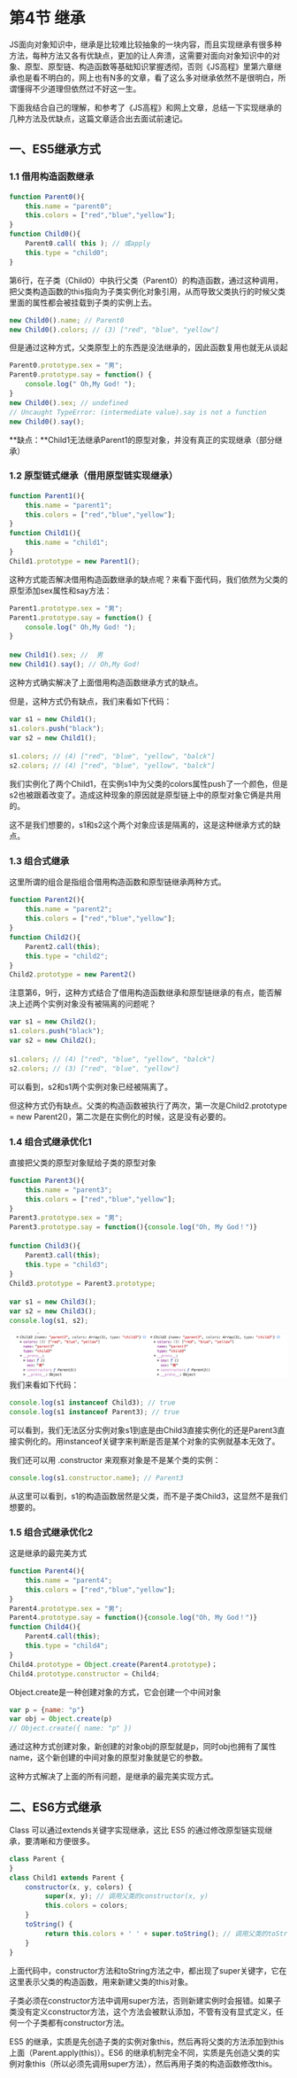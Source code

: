 # 第4节 继承

JS面向对象知识中，继承是比较难比较抽象的一块内容，而且实现继承有很多种方法，每种方法又各有优缺点，更加的让人奔溃，这需要对面向对象知识中的对象、原型、原型链、构造函数等基础知识掌握透彻，否则《JS高程》里第六章继承也是看不明白的，网上也有N多的文章，看了这么多对继承依然不是很明白，所谓懂得不少道理但依然过不好这一生。

下面我结合自己的理解，和参考了《JS高程》和网上文章，总结一下实现继承的几种方法及优缺点，这篇文章适合出去面试前速记。

## 一、ES5继承方式

### 1.1 借用构造函数继承

```js
function Parent0(){
    this.name = "parent0";
    this.colors = ["red","blue","yellow"];
}
function Child0(){
    Parent0.call( this ); // 或apply
    this.type = "child0";
}
```

第6行，在子类（Child0）中执行父类（Parent0）的构造函数，通过这种调用，把父类构造函数的this指向为子类实例化对象引用，从而导致父类执行的时候父类里面的属性都会被挂载到子类的实例上去。

```js
new Child0().name; // Parent0
new Child0().colors; // (3) ["red", "blue", "yellow"]
```

但是通过这种方式，父类原型上的东西是没法继承的，因此函数复用也就无从谈起

```js
Parent0.prototype.sex = "男";
Parent0.prototype.say = function() {
    console.log(" Oh,My God! ");
}
new Child0().sex; // undefined
// Uncaught TypeError: (intermediate value).say is not a function
new Child0().say();
```

**缺点：**Child1无法继承Parent1的原型对象，并没有真正的实现继承（部分继承）

### 1.2 原型链式继承（借用原型链实现继承）

```js
function Parent1(){
    this.name = "parent1";
    this.colors = ["red","blue","yellow"];
}
function Child1(){
    this.name = "child1";
}
Child1.prototype = new Parent1();
```

这种方式能否解决借用构造函数继承的缺点呢？来看下面代码，我们依然为父类的原型添加sex属性和say方法：

```js
Parent1.prototype.sex = "男";
Parent1.prototype.say = function() {
    console.log(" Oh,My God! ");
}

new Child1().sex; //  男
new Child1().say(); // Oh,My God!
```

这种方式确实解决了上面借用构造函数继承方式的缺点。

但是，这种方式仍有缺点，我们来看如下代码：

```js
var s1 = new Child1();
s1.colors.push("black");
var s2 = new Child1();

s1.colors; // (4) ["red", "blue", "yellow", "balck"]
s2.colors; // (4) ["red", "blue", "yellow", "balck"]
```

我们实例化了两个Child1，在实例s1中为父类的colors属性push了一个颜色，但是s2也被跟着改变了。造成这种现象的原因就是原型链上中的原型对象它俩是共用的。

这不是我们想要的，s1和s2这个两个对象应该是隔离的，这是这种继承方式的缺点。

### 1.3 组合式继承

这里所谓的组合是指组合借用构造函数和原型链继承两种方式。

```js
function Parent2(){
    this.name = "parent2";
    this.colors = ["red","blue","yellow"];
}
function Child2(){
    Parent2.call(this);
    this.type = "child2";
}
Child2.prototype = new Parent2()
```

注意第6，9行，这种方式结合了借用构造函数继承和原型链继承的有点，能否解决上述两个实例对象没有被隔离的问题呢？

```js
var s1 = new Child2();
s1.colors.push("black");
var s2 = new Child2();

s1.colors; // (4) ["red", "blue", "yellow", "balck"]
s2.colors; // (3) ["red", "blue", "yellow"]
```

可以看到，s2和s1两个实例对象已经被隔离了。

但这种方式仍有缺点。父类的构造函数被执行了两次，第一次是Child2.prototype = new Parent2\(\)，第二次是在实例化的时候，这是没有必要的。

### 1.4 组合式继承优化1

直接把父类的原型对象赋给子类的原型对象

```js
function Parent3(){
    this.name = "parent3";
    this.colors = ["red","blue","yellow"];
}
Parent3.prototype.sex = "男";
Parent3.prototype.say = function(){console.log("Oh, My God！")}

function Child3(){
    Parent3.call(this);
    this.type = "child3";
}
Child3.prototype = Parent3.prototype;

var s1 = new Child3();
var s2 = new Child3();
console.log(s1, s2);
```

![](/assets/import-prototype.png)我们来看如下代码：

```js
console.log(s1 instanceof Child3); // true
console.log(s1 instanceof Parent3); // true
```

可以看到，我们无法区分实例对象s1到底是由Child3直接实例化的还是Parent3直接实例化的。用instanceof关键字来判断是否是某个对象的实例就基本无效了。

我们还可以用 .constructor 来观察对象是不是某个类的实例：

```js
console.log(s1.constructor.name); // Parent3
```

从这里可以看到，s1的构造函数居然是父类，而不是子类Child3，这显然不是我们想要的。

### 1.5 组合式继承优化2

这是继承的最完美方式

```js
function Parent4(){
    this.name = "parent4";
    this.colors = ["red","blue","yellow"];
}
Parent4.prototype.sex = "男";
Parent4.prototype.say = function(){console.log("Oh, My God！")}
function Child4(){
    Parent4.call(this);
    this.type = "child4";
}
Child4.prototype = Object.create(Parent4.prototype)；
Child4.prototype.constructor = Child4;
```

Object.create是一种创建对象的方式，它会创建一个中间对象

```js
var p = {name: "p"}
var obj = Object.create(p)
// Object.create({ name: "p" })
```

通过这种方式创建对象，新创建的对象obj的原型就是p，同时obj也拥有了属性name，这个新创建的中间对象的原型对象就是它的参数。

这种方式解决了上面的所有问题，是继承的最完美实现方式。

## 二、ES6方式继承

Class 可以通过extends关键字实现继承，这比 ES5 的通过修改原型链实现继承，要清晰和方便很多。

```js
class Parent {
}
class Child1 extends Parent {
    constructor(x, y, colors) {
         super(x, y); // 调用父类的constructor(x, y)
         this.colors = colors;
    }
    toString() {
         return this.colors + ' ' + super.toString(); // 调用父类的toString()
    }
}
```

上面代码中，constructor方法和toString方法之中，都出现了super关键字，它在这里表示父类的构造函数，用来新建父类的this对象。

子类必须在constructor方法中调用super方法，否则新建实例时会报错。如果子类没有定义constructor方法，这个方法会被默认添加，不管有没有显式定义，任何一个子类都有constructor方法。

ES5 的继承，实质是先创造子类的实例对象this，然后再将父类的方法添加到this上面（Parent.apply\(this\)）。ES6 的继承机制完全不同，实质是先创造父类的实例对象this（所以必须先调用super方法），然后再用子类的构造函数修改this。









